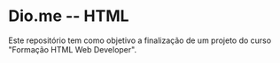 # Dio.me -- HTML #

Este repositório tem como objetivo a finalização de um projeto do curso "Formação HTML Web Developer".
